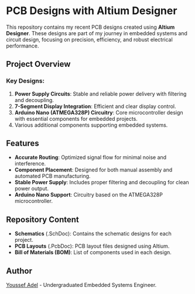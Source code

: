 # PCB Designs with Altium Designer

This repository contains my recent PCB designs created using **Altium Designer**. These designs are part of my journey in embedded systems and circuit design, focusing on precision, efficiency, and robust electrical performance.

## Project Overview

### Key Designs:
1. **Power Supply Circuits**: Stable and reliable power delivery with filtering and decoupling.
2. **7-Segment Display Integration**: Efficient and clear display control.
3. **Arduino Nano (ATMEGA328P) Circuitry**: Core microcontroller design with essential components for embedded projects.
4. Various additional components supporting embedded systems.

## Features
- **Accurate Routing**: Optimized signal flow for minimal noise and interference.
- **Component Placement**: Designed for both manual assembly and automated PCB manufacturing.
- **Stable Power Supply**: Includes proper filtering and decoupling for clean power output.
- **Arduino Nano Support**: Circuitry based on the ATMEGA328P microcontroller.

## Repository Content
- **Schematics** (.SchDoc): Contains the schematic designs for each project.
- **PCB Layouts** (.PcbDoc): PCB layout files designed using Altium.
- **Bill of Materials (BOM)**: List of components used in each design.

## Author

[Youssef Adel](https://www.linkedin.com/in/youssef-adel-921ba624b/) - Undergraduated Embedded Systems Engineer.
